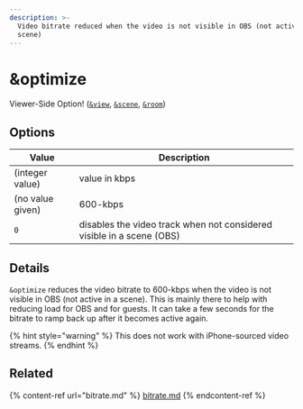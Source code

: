 ```yaml
---
description: >-
  Video bitrate reduced when the video is not visible in OBS (not active in a
  scene)
---
```


# \&optimize

Viewer-Side Option! ([`&view`](../view-parameters/view.md), [`&scene`](../view-parameters/scene.md), [`&room`](../../general-settings/room.md))

## Options

| Value            | Description                                                           |
| ---------------- | --------------------------------------------------------------------- |
| (integer value)  | value in kbps                                                         |
| (no value given) | 600-kbps                                                              |
| `0`              | disables the video track when not considered visible in a scene (OBS) |

## Details

`&optimize` reduces the video bitrate to 600-kbps when the video is not visible in OBS (not active in a scene). This is mainly there to help with reducing load for OBS and for guests. It can take a few seconds for the bitrate to ramp back up after it becomes active again.

{% hint style="warning" %}
This does not work with iPhone-sourced video streams.
{% endhint %}

## Related

{% content-ref url="bitrate.md" %}
[bitrate.md](bitrate.md)
{% endcontent-ref %}
